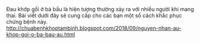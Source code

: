 Đau khớp gối ở bà bầu là hiện tượng thường xảy ra với nhiều người khi mang thai. Bài viết dưới đây sẽ cung cấp cho các bạn một số cách khắc phục chứng bệnh này.
http://chuabenhkhoptambinh.blogspot.com/2018/09/nguyen-nhan-au-khop-goi-o-ba-bau-au.html
